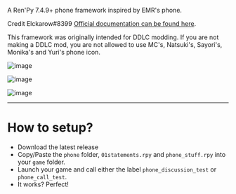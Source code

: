A Ren'Py 7.4.9+ phone framework inspired by EMR's phone.

Credit Elckarow#8399 [Official documentation can be found here](https://better-emr-phone.readthedocs.io/en/latest/).

This framework was originally intended for DDLC modding. If you are not making a DDLC mod, you are not allowed to use MC's, Natsuki's, Sayori's, Monika's and Yuri's phone icon.

![image](https://user-images.githubusercontent.com/101005497/221384281-11861f1a-1784-414d-a2aa-3aadf08ee5d6.png)

![image](https://user-images.githubusercontent.com/101005497/221384283-d21dcabc-6286-49f8-a4e6-594c273c1c2f.png)

![image](https://user-images.githubusercontent.com/101005497/225970680-6fef56ff-cd3c-49e9-96e6-23ee9bc87fae.png)

---

# How to setup?

- Download the latest release
- Copy/Paste the `phone` folder, `01statements.rpy` and `phone_stuff.rpy` into your `game` folder.
- Launch your game and call either the label `phone_discussion_test` or `phone_call_test`.
- It works? Perfect!